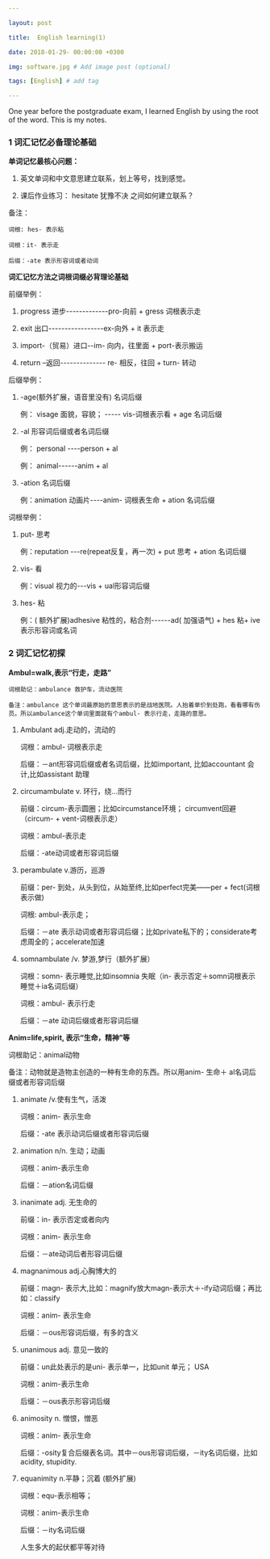 ```yaml
---

layout: post

title:  English learning(1)

date: 2018-01-29- 00:00:00 +0300

img: software.jpg # Add image post (optional)

tags: [English] # add tag

---
```




One year before the postgraduate exam, I learned English by using the root of the word. This is my notes.





### 1 词汇记忆必备理论基础

**单词记忆最核心问题：**



1. 英文单词和中文意思建立联系，划上等号，找到感觉。

2. 课后作业练习： hesitate 犹豫不决 之间如何建立联系？



 备注：

	词根: hes- 表示粘

	词根：it- 表示走

	后缀：-ate 表示形容词或者动词



**词汇记忆方法之词根词缀必背理论基础**



前缀举例：



1. progress 进步-------------pro-向前 + gress 词根表示走

2. exit 出口-----------------ex-向外 + it 表示走

3. import-（贸易）进口--im- 向内，往里面 + port-表示搬运

4. return –返回-------------- re- 相反，往回 + turn- 转动



后缀举例：



1. -age(额外扩展，语音里没有) 名词后缀

 	例： visage 面貌，容貌； ----- vis-词根表示看 + age 名词后缀

2. -al 形容词后缀或者名词后缀

 	例： personal ----person + al

	例： animal------anim + al

3. -ation 名词后缀

	例：animation 动画片----anim- 词根表生命 + ation 名词后缀



词根举例：



1. put- 思考

	例：reputation ---re(repeat反复，再一次) + put 思考 + ation 名词后缀

2. vis- 看

	例：visual 视力的---vis + ual形容词后缀

3. hes- 粘

	例：( 额外扩展)adhesive 粘性的，粘合剂------ad( 加强语气) + hes 粘+ ive 表示形容词或名词



### 2 词汇记忆初探

**Ambul=walk,表示“行走，走路”**

    词根助记：ambulance 救护车，流动医院

    备注：ambulance 这个单词最原始的意思表示的是战地医院。人抬着单价到处跑，看看哪有伤员。所以ambulance这个单词里面就有个ambul- 表示行走，走路的意思。


1. Ambulant adj.走动的，流动的



	词根：ambul- 词根表示走

	后缀：－ant形容词后缀或者名词后缀，比如important, 比如accountant 会计,比如assistant 助理



2. circumambulate v. 环行，绕…而行



	前缀：circum-表示圆圈；比如circumstance环境； circumvent回避（circum- + vent-词根表示走）

	词根：ambul-表示走

	后缀：-ate动词或者形容词后缀



3. perambulate v.游历，巡游



	前缀：per- 到处，从头到位，从始至终,比如perfect完美——per + fect(词根表示做)

	词根: ambul-表示走；

	后缀：－ate 表示动词或者形容词后缀；比如private私下的；considerate考虑周全的；accelerate加速



4. somnambulate /v. 梦游,梦行（额外扩展）



	词根：somn- 表示睡觉,比如insomnia 失眠（in- 表示否定＋somn词根表示睡觉＋ia名词后缀）

	词根：ambul- 表示行走

	后缀：－ate 动词后缀或者形容词后缀



**Anim=life,spirit, 表示“生命，精神”等**



词根助记：animal动物



备注：动物就是造物主创造的一种有生命的东西。所以用anim- 生命＋ al名词后缀或者形容词后缀



1. animate /v.使有生气，活泼



    词根：anim- 表示生命

	后缀：-ate 表示动词后缀或者形容词后缀



2. animation n/n. 生动；动画



	词根：anim-表示生命

	后缀：－ation名词后缀



3. inanimate adj. 无生命的



	前缀：in- 表示否定或者向内

	词根：anim- 表示生命

	后缀：－ate动词后者形容词后缀



4. magnanimous adj.心胸博大的



	前缀：magn- 表示大,比如：magnify放大magn-表示大＋-ify动词后缀；再比如：classify

	词根：anim- 表示生命

	后缀：－ous形容词后缀，有多的含义



5. unanimous adj. 意见一致的



	前缀：un此处表示的是uni- 表示单一，比如unit 单元； USA

	词根：anim-表示生命

	后缀：－ous表示形容词后缀



6. animosity n. 憎恨，憎恶



	词根：anim- 表示生命

	后缀：-osity复合后缀表名词。其中－ous形容词后缀，－ity名词后缀，比如acidity, stupidity.



7. equanimity n.平静；沉着 (额外扩展)



	词根：equ-表示相等；

	词根：anim-表示生命

	后缀：－ity名词后缀

    人生多大的起伏都平等对待

























